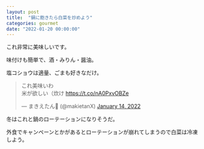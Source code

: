```yaml
---
layout: post
title:  "鍋に飽きたら白菜を炒めよう"
categories: gourmet
date: "2022-01-20 00:00:00"
---
```


これ非常に美味しいです。

味付けも簡単で、酒・みりん・醤油。

塩コショウは適量、ごまも好きなだけ。

<blockquote class="twitter-tweet tw-align-center"><p lang="ja" dir="ltr">これ美味いわ<br>米が欲しい（炊け <a href="https://t.co/nA0PxvOBZe">https://t.co/nA0PxvOBZe</a></p>&mdash; まきえたん🥦 (@makietanX) <a href="https://twitter.com/makietanX/status/1481962392808730625?ref_src=twsrc%5Etfw">January 14, 2022</a></blockquote> <script async src="https://platform.twitter.com/widgets.js" charset="utf-8"></script>

冬はこれと鍋のローテーションになりそうだ。

外食でキャンペーンとかがあるとローテーションが崩れてしまうので白菜は冷凍しよう。
